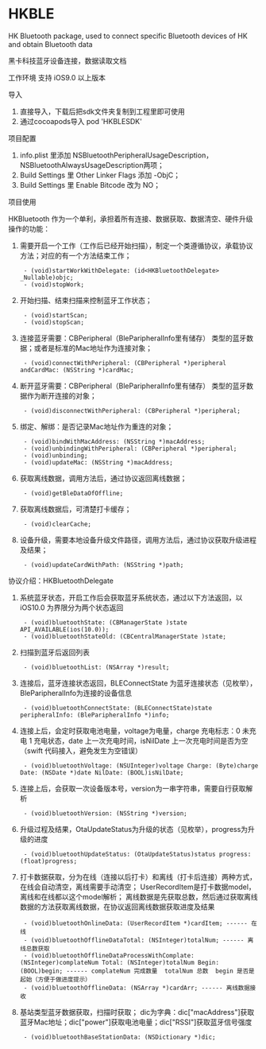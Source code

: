 # HKBLE
HK Bluetooth package, used to connect specific Bluetooth devices of HK and obtain Bluetooth data

黑卡科技蓝牙设备连接，数据读取文档

工作环境
支持 iOS9.0 以上版本

导入
1. 直接导入，下载后把sdk文件夹复制到工程里即可使用
2. 通过cocoapods导入
        pod 'HKBLESDK'
        
项目配置
1. info.plist 里添加 NSBluetoothPeripheralUsageDescription，NSBluetoothAlwaysUsageDescription两项；
2. Build Settings 里 Other Linker Flags 添加 -ObjC；
3. Build Settings 里 Enable Bitcode 改为 NO；

项目使用

HKBluetooth 作为一个单利，承担着所有连接、数据获取、数据清空、硬件升级操作的功能：
1. 需要开启一个工作（工作后已经开始扫描），制定一个类遵循协议，承载协议方法；对应的有一个方法结束工作；

        - (void)startWorkWithDelegate: (id<HKBluetoothDelegate> _Nullable)objc;
        - (void)stopWork;
        
2. 开始扫描、结束扫描来控制蓝牙工作状态；

        - (void)startScan;
        - (void)stopScan;
        
3. 连接蓝牙需要：CBPeripheral（BleParipheralInfo里有储存） 类型的蓝牙数据；或者是标准的Mac地址作为连接对象；

        - (void)connectWithPeripheral: (CBPeripheral *)peripheral andCardMac: (NSString *)cardMac;
        
4. 断开蓝牙需要：CBPeripheral（BleParipheralInfo里有储存） 类型的蓝牙数据作为断开连接的对象；
        
        - (void)disconnectWithPeripheral: (CBPeripheral *)peripheral;
        
5. 绑定、解绑：是否记录Mac地址作为重连的对象；
        
        - (void)bindWithMacAddress: (NSString *)macAddress;
        - (void)unbindingWithPeripheral: (CBPeripheral *)peripheral;
        - (void)unbinding;
        - (void)updateMac: (NSString *)macAddress;
        
6. 获取离线数据，调用方法后，通过协议返回离线数据；

        - (void)getBleDataOfOffline;

7. 获取离线数据后，可清楚打卡缓存；

        - (void)clearCache;

8. 设备升级，需要本地设备升级文件路径，调用方法后，通过协议获取升级进程及结果；

        - (void)updateCardWithPath: (NSString *)path;

协议介绍：HKBluetoothDelegate
1. 系统蓝牙状态，开启工作后会获取蓝牙系统状态，通过以下方法返回，以 iOS10.0 为界限分为两个状态返回
        
        - (void)bluetoothState: (CBManagerState )state API_AVAILABLE(ios(10.0));
        - (void)bluetoothStateOld: (CBCentralManagerState )state;


2. 扫描到蓝牙后返回列表
        
        - (void)bluetoothList: (NSArray *)result;


3. 连接后，蓝牙连接状态返回，BLEConnectState 为蓝牙连接状态（见枚举），BleParipheralInfo为连接的设备信息

        - (void)bluetoothConnectState: (BLEConnectState)state peripheralInfo: (BleParipheralInfo *)info;

4. 连接上后，会定时获取电池电量，voltage为电量，charge 充电标志：0 未充电  1 充电状态，date 上一次充电时间，isNilDate 上一次充电时间是否为空（swift 代码接入，避免发生为空错误）

        - (void)bluetoothVoltage: (NSUInteger)voltage Charge: (Byte)charge Date: (NSDate *)date NilDate: (BOOL)isNilDate;

5. 连接上后，会获取一次设备版本号，version为一串字符串，需要自行获取解析

        - (void)bluetoothVersion: (NSString *)version;

6. 升级过程及结果，OtaUpdateStatus为升级的状态（见枚举），progress为升级的进度

        - (void)bluetoothUpdateStatus: (OtaUpdateStatus)status progress: (float)progress;

7. 打卡数据获取，分为在线（连接以后打卡）和离线（打卡后连接）两种方式，在线会自动清空，离线需要手动清空；
    UserRecordItem是打卡数据model，离线和在线都以这个model解析；
    离线数据是先获取总数，然后通过获取离线数据的方法获取离线数据，在协议返回离线数据获取进度及结果

        - (void)bluetoothOnlineData: (UserRecordItem *)cardItem; ------ 在线
        - (void)bluetoothOfflineDataTotal: (NSInteger)totalNum; ------ 离线总数获取
        - (void)bluetoothOfflineDataProcessWithComplate: (NSInteger)complateNum Total: (NSInteger)totalNum Begin: (BOOL)begin; ------ complateNum 完成数量  totalNum 总数  begin 是否是起始（方便于做进度提示）
        - (void)bluetoothOfflineData: (NSArray *)cardArr; ------ 离线数据接收

8. 基站类型蓝牙数据获取，扫描时获取；
    dic为字典：dic["macAddress"]获取蓝牙Mac地址；dic["power"]获取电池电量；dic["RSSI"]获取蓝牙信号强度

        - (void)bluetoothBaseStationData: (NSDictionary *)dic;



